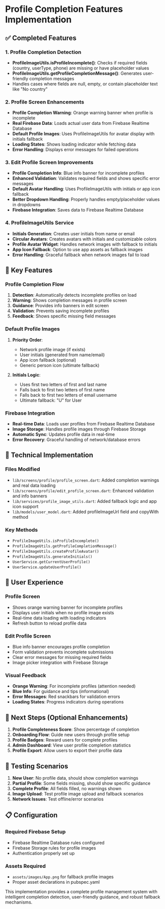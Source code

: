 # Profile Completion Features Implementation

## ✅ Completed Features

### 1. Profile Completion Detection
- **ProfileImageUtils.isProfileIncomplete()**: Checks if required fields (country, userType, phone) are missing or have placeholder values
- **ProfileImageUtils.getProfileCompletionMessage()**: Generates user-friendly completion messages
- Handles cases where fields are null, empty, or contain placeholder text like "No country"

### 2. Profile Screen Enhancements
- **Profile Completion Warning**: Orange warning banner when profile is incomplete
- **Real Firebase Data**: Loads actual user data from Firebase Realtime Database
- **Default Profile Images**: Uses ProfileImageUtils for avatar display with initials fallback
- **Loading States**: Shows loading indicator while fetching data
- **Error Handling**: Displays error messages for failed operations

### 3. Edit Profile Screen Improvements
- **Profile Completion Info**: Blue info banner for incomplete profiles
- **Enhanced Validation**: Validates required fields and shows specific error messages
- **Default Avatar Handling**: Uses ProfileImageUtils with initials or app icon fallback
- **Better Dropdown Handling**: Properly handles empty/placeholder values in dropdowns
- **Firebase Integration**: Saves data to Firebase Realtime Database

### 4. ProfileImageUtils Service
- **Initials Generation**: Creates user initials from name or email
- **Circular Avatars**: Creates avatars with initials and customizable colors
- **Profile Avatar Widget**: Handles network images with fallback to initials
- **App Icon Fallback**: Option to use app assets as fallback images
- **Error Handling**: Graceful fallback when network images fail to load

## 🎯 Key Features

### Profile Completion Flow
1. **Detection**: Automatically detects incomplete profiles on load
2. **Warning**: Shows completion messages in profile screen
3. **Guidance**: Provides info banners in edit screen
4. **Validation**: Prevents saving incomplete profiles
5. **Feedback**: Shows specific missing field messages

### Default Profile Images
1. **Priority Order**:
   - Network profile image (if exists)
   - User initials (generated from name/email)
   - App icon fallback (optional)
   - Generic person icon (ultimate fallback)

2. **Initials Logic**:
   - Uses first two letters of first and last name
   - Falls back to first two letters of first name
   - Falls back to first two letters of email username
   - Ultimate fallback: "U" for User

### Firebase Integration
- **Real-time Data**: Loads user profiles from Firebase Realtime Database
- **Image Storage**: Handles profile images through Firebase Storage
- **Automatic Sync**: Updates profile data in real-time
- **Error Recovery**: Graceful handling of network/database errors

## 🔧 Technical Implementation

### Files Modified
- `lib/screens/profile/profile_screen.dart`: Added completion warnings and real data loading
- `lib/screens/profile/edit_profile_screen.dart`: Enhanced validation and info banners
- `lib/services/profile_image_utils.dart`: Added fallback logic and app icon support
- `lib/models/user_model.dart`: Added profileImageUrl field and copyWith method

### Key Methods
- `ProfileImageUtils.isProfileIncomplete()`
- `ProfileImageUtils.getProfileCompletionMessage()`
- `ProfileImageUtils.createProfileAvatar()`
- `ProfileImageUtils.generateInitials()`
- `UserService.getCurrentUserProfile()`
- `UserService.updateUserProfile()`

## 📱 User Experience

### Profile Screen
- Shows orange warning banner for incomplete profiles
- Displays user initials when no profile image exists
- Real-time data loading with loading indicators
- Refresh button to reload profile data

### Edit Profile Screen
- Blue info banner encourages profile completion
- Form validation prevents incomplete submissions
- Clear error messages for missing required fields
- Image picker integration with Firebase Storage

### Visual Feedback
- **Orange Warning**: For incomplete profiles (attention needed)
- **Blue Info**: For guidance and tips (informational)
- **Error Messages**: Red snackbars for validation errors
- **Loading States**: Progress indicators during operations

## 🚀 Next Steps (Optional Enhancements)

1. **Profile Completeness Score**: Show percentage of completion
2. **Onboarding Flow**: Guide new users through profile setup
3. **Profile Badges**: Reward users for complete profiles
4. **Admin Dashboard**: View user profile completion statistics
5. **Profile Export**: Allow users to export their profile data

## 🧪 Testing Scenarios

1. **New User**: No profile data, should show completion warnings
2. **Partial Profile**: Some fields missing, should show specific guidance
3. **Complete Profile**: All fields filled, no warnings shown
4. **Image Upload**: Test profile image upload and fallback scenarios
5. **Network Issues**: Test offline/error scenarios

## 📋 Configuration

### Required Firebase Setup
- Firebase Realtime Database rules configured
- Firebase Storage rules for profile images
- Authentication properly set up

### Assets Required
- `assets/images/App.png` for fallback profile images
- Proper asset declarations in pubspec.yaml

This implementation provides a complete profile management system with intelligent completion detection, user-friendly guidance, and robust fallback mechanisms.
